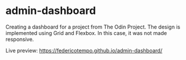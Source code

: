 # admin-dashboard

Creating a dashboard for a project from The Odin Project. The design is implemented using Grid and Flexbox. In this case, it was not made responsive.

Live preview: https://federicotempo.github.io/admin-dashboard/
